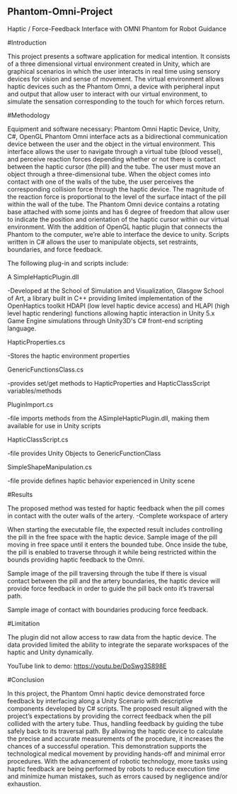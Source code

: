 ## Phantom-Omni-Project
Haptic / Force-Feedback Interface with OMNI Phantom for Robot Guidance

#Introduction

This project presents a software application for medical intention. It consists
of a three dimensional virtual environment created in Unity, which are
graphical scenarios in which the user interacts in real time using sensory
devices for vision and sense of movement.
The virtual environment allows haptic devices such as the Phantom Omni, a
device with peripheral input and output that allow user to interact with our
virtual environment, to simulate the sensation corresponding to the touch for
which forces return.

#Methodology

Equipment and software necessary: Phantom Omni Haptic Device, Unity,
C#, OpenGL
Phantom Omni interface acts as a bidirectional communication device
between the user and the object in the virtual environment. This interface
allows the user to navigate through a virtual tube (blood vessel), and
perceive reaction forces depending whether or not there is contact between
the haptic cursor (the pill) and the tube. The user must move an object
through a three-dimensional tube. When the object comes into contact with
one of the walls of the tube, the user perceives the corresponding collision
force through the haptic device.
The magnitude of the reaction force is proportional to the level of the surface
intact of the pill within the wall of the tube. The Phantom Omni device
contains a rotating base attached with some joints and has 6 degree of
freedom that allow user to indicate the position and orientation of the haptic
cursor within our virtual environment.
With the addition of OpenGL haptic plugin that connects the Phantom to the
computer, we’re able to interface the device to unity. Scripts written in C#
allows the user to manipulate objects, set restraints, boundaries, and force
feedback.


The following plug-in and scripts include:

A SimpleHapticPlugin.dll

-Developed at the School of Simulation and Visualization,
Glasgow School of Art, a library built in C++ providing limited
implementation of the OpenHaptics toolkit HDAPI (low level
haptic device access) and HLAPI (high level haptic rendering)
functions allowing haptic interaction in Unity 5.x Game Engine
simulations through Unity3D's C# front-end scripting language.


HapticProperties.cs

-Stores the haptic environment properties


GenericFunctionsClass.cs

-provides set/get methods to HapticProperties and
HapticClassScript variables/methods


PluginImport.cs

-file imports methods from the ASimpleHapticPlugin.dll,
making them available for use in Unity scripts


HapticClassScript.cs

-file provides Unity Objects to GenericFunctionClass


SimpleShapeManipulation.cs

-file provide defines haptic behavior experienced in Unity scene


#Results

The proposed method was tested for haptic feedback when the pill comes in
contact with the outer walls of the artery.
-Complete workspace of artery

When starting the executable file, the expected result includes controlling
the pill in the free space with the haptic device.
Sample image of the pill moving in free space until it enters the
bounded tube.
Once inside the tube, the pill is enabled to traverse through it while being
restricted within the bounds providing haptic feedback to the Omni.

Sample image of the pill traversing through the tube
If there is visual contact between the pill and the artery boundaries, the
haptic device will provide force feedback in order to guide the pill back onto
it’s traversal path.

Sample image of contact with boundaries producing force
feedback.

#Limitation

The plugin did not allow access to raw data from the haptic device.
The data provided limited the ability to integrate the separate
workspaces of the haptic and Unity dynamically.

YouTube link to demo: https://youtu.be/DoSwg3S898E

#Conclusion

In this project, the Phantom Omni haptic device demonstrated force
feedback by interfacing along a Unity Scenario with descriptive components
developed by C# scripts. The proposed result aligned with the project’s
expectations by providing the correct feedback when the pill collided with the
artery tube. Thus, handling feedback by guiding the tube safely back to its traversal
path.
By allowing the haptic device to calculate the precise and accurate
measurements of the procedure, it increases the chances of a successful operation.
This demonstration supports the technological medical movement by providing
hands-off and minimal error procedures. With the advancement of robotic
technology, more tasks using haptic feedback are being performed by robots to
reduce execution time and minimize human mistakes, such as errors caused by
negligence and/or exhaustion.
